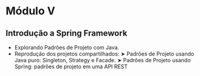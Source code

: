 # Módulo V

## Introdução a Spring Framework   

- Explorando Padrões de Projeto com Java.
- Reprodução dos projetos compartilhados:
    ➤ Padrões de Projeto usando Java puro: Singleton, Strategy e Facade.
    ➤ Padrões de Projeto usando Spring: padrões de projeto em uma API REST
